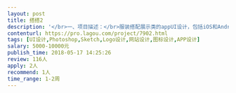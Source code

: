 ```yaml
---                
layout: post       
title: 搭搭2           
description: '</br>一、项目描述：</br>服装搭配展示类的appUI设计，包括iOS和Android两端，针对群体为在校大学生。</br></br>二、UI设计要素</br>1.用户群为在校大学生;</br>2.整体UI干净，有特点。</br>3.Logo扁平化，有助于之后定制T恤等。</br></br>三、可参考产品：</br>无</br></br>四、人员要求：</br>1.设计实力扎实,不拘一格。</br>2.对AppUI设计有独到的想法。</br>3.对制图软件熟练使用。</br>'     
contenturl: https://pro.lagou.com/project/7902.html      
tags: [UI设计,Photoshop,Sketch,Logo设计,网站设计,图标设计,APP设计]            
salary: 5000-10000元          
publish_time: 2018-05-17 14:25:26         
review: 116人                   
apply: 2人                   
recommend: 1人                   
time_range: 1-2周              
---                 
```

